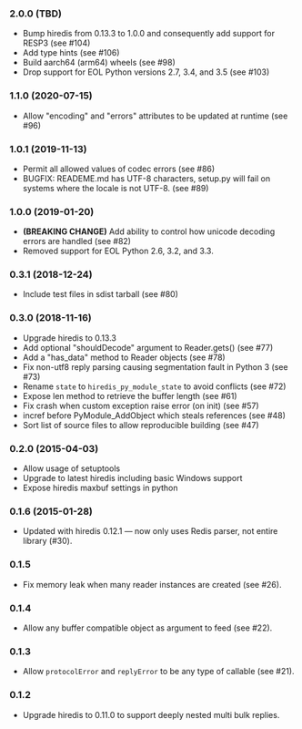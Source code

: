 ### 2.0.0 (TBD)

* Bump hiredis from 0.13.3 to 1.0.0 and consequently add support for RESP3 (see #104)
* Add type hints (see #106)
* Build aarch64 (arm64) wheels (see #98)
* Drop support for EOL Python versions 2.7, 3.4, and 3.5 (see #103)

### 1.1.0 (2020-07-15)

* Allow "encoding" and "errors" attributes to be updated at runtime (see #96)

### 1.0.1 (2019-11-13)

* Permit all allowed values of codec errors (see #86)
* BUGFIX: READEME.md has UTF-8 characters, setup.py will fail on systems
          where the locale is not UTF-8. (see #89)

### 1.0.0 (2019-01-20)

* **(BREAKING CHANGE)** Add ability to control how unicode decoding errors are handled (see #82)
* Removed support for EOL Python 2.6, 3.2, and 3.3.

### 0.3.1 (2018-12-24)

* Include test files in sdist tarball (see #80)

### 0.3.0 (2018-11-16)

* Upgrade hiredis to 0.13.3
* Add optional "shouldDecode" argument to Reader.gets() (see #77)
* Add a "has_data" method to Reader objects (see #78)
* Fix non-utf8 reply parsing causing segmentation fault in Python 3 (see #73)
* Rename `state` to `hiredis_py_module_state` to avoid conflicts (see #72)
* Expose len method to retrieve the buffer length (see #61)
* Fix crash when custom exception raise error (on init) (see #57)
* incref before PyModule_AddObject which steals references (see #48)
* Sort list of source files to allow reproducible building (see #47)

### 0.2.0 (2015-04-03)

* Allow usage of setuptools
* Upgrade to latest hiredis including basic Windows support
* Expose hiredis maxbuf settings in python

### 0.1.6 (2015-01-28)

* Updated with hiredis 0.12.1 — now only uses Redis parser, not entire library (#30).

### 0.1.5

* Fix memory leak when many reader instances are created (see #26).

### 0.1.4

* Allow any buffer compatible object as argument to feed (see #22).

### 0.1.3

* Allow `protocolError` and `replyError` to be any type of callable (see #21).

### 0.1.2

* Upgrade hiredis to 0.11.0 to support deeply nested multi bulk replies.
